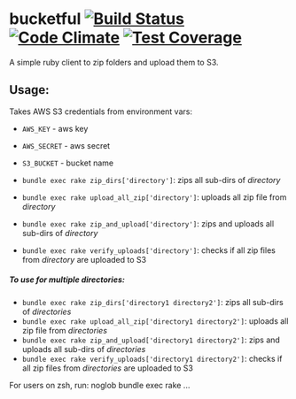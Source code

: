 # bucketful [![Build Status](https://travis-ci.org/cskksc/bucketful.svg)](https://travis-ci.org/cskksc/bucketful) [![Code Climate](https://codeclimate.com/github/cskksc/bucketful/badges/gpa.svg)](https://codeclimate.com/github/cskksc/bucketful) [![Test Coverage](https://codeclimate.com/github/cskksc/bucketful/badges/coverage.svg)](https://codeclimate.com/github/cskksc/bucketful)

A simple ruby client to zip folders and upload them to S3.

## Usage:

Takes AWS S3 credentials from environment vars:
* `AWS_KEY` - aws key
* `AWS_SECRET` - aws secret
* `S3_BUCKET` - bucket name

* `bundle exec rake zip_dirs['directory']`: zips all sub-dirs of *directory*
* `bundle exec rake upload_all_zip['directory']`: uploads all zip file from *directory*
* `bundle exec rake zip_and_upload['directory']`: zips and uploads all sub-dirs of *directory*
* `bundle exec rake verify_uploads['directory']`: checks if all zip files from *directory* are uploaded to S3

##### To use for multiple directories:

* `bundle exec rake zip_dirs['directory1 directory2']`: zips all sub-dirs of *directories*
* `bundle exec rake upload_all_zip['directory1 directory2']`: uploads all zip file from *directories*
* `bundle exec rake zip_and_upload['directory1 directory2']`: zips and uploads all sub-dirs of *directories*
* `bundle exec rake verify_uploads['directory1 directory2']`: checks if all zip files from *directories* are uploaded to S3

For users on zsh, run:
noglob bundle exec rake ...
